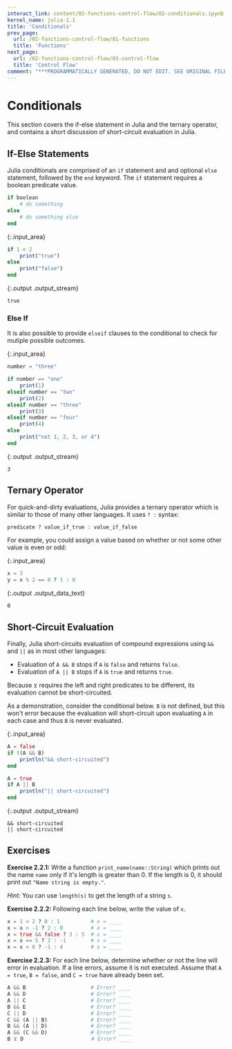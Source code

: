 ```yaml
---
interact_link: content/02-functions-control-flow/02-conditionals.ipynb
kernel_name: julia-1.1
title: 'Conditionals'
prev_page:
  url: /02-functions-control-flow/01-functions
  title: 'Functions'
next_page:
  url: /02-functions-control-flow/03-control-flow
  title: 'Control Flow'
comment: "***PROGRAMMATICALLY GENERATED, DO NOT EDIT. SEE ORIGINAL FILES IN /content***"
---
```


# Conditionals

This section covers the if-else statement in Julia and the ternary operator, and contains a short discussion of short-circuit evaluation in Julia.

## If-Else Statements

Julia conditionals are comprised of an `if` statement and and optional `else` statement, followed by the `end` keyword. The `if` statement requires a boolean predicate value.

```julia
if boolean
    # do something
else
    # do something else
end
```



{:.input_area}
```julia
if 1 < 2
    print("true")
else
    print("false")
end
```


{:.output .output_stream}
```
true
```

### Else If

It is also possible to provide `elseif` clauses to the conditional to check for mutiple possible outcomes.



{:.input_area}
```julia
number = "three"

if number == "one"
    print(1)
elseif number == "two"
    print(2)
elseif number == "three"
    print(3)
elseif number == "four"
    print(4)
else
    print("not 1, 2, 3, or 4")
end
```


{:.output .output_stream}
```
3
```

## Ternary Operator

For quick-and-dirty evaluations, Julia provides a ternary operator which is similar to those of many other languages. It uses `? :` syntax:

```julia
predicate ? value_if_true : value_if_false
```

For example, you could assign a value based on whether or not some other value is even or odd:



{:.input_area}
```julia
x = 3
y = x % 2 == 0 ? 1 : 0
```





{:.output .output_data_text}
```
0
```



## Short-Circuit Evaluation

Finally, Julia short-circuits evaluation of compound expressions using `&&` and `||` as in most other languages:

* Evaluation of `A && B` stops if `A` is `false` and returns `false`.
* Evaluation of `A || B` stops if `A` is `true` and returns `true`.

Because `⊻` requires the left and right predicates to be different, its evaluation cannot be short-circuited.

As a demonstration, consider the conditional below. `B` is not defined, but this won't error because the evaluation will short-circuit upon evaluating `A` in each case and thus `B` is never evaluated.



{:.input_area}
```julia
A = false
if !(A && B)
    println("&& short-circuited")
end

A = true
if A || B
    println("|| short-circuited")
end
```


{:.output .output_stream}
```
&& short-circuited
|| short-circuited

```

## Exercises

**Exercise 2.2.1:** Write a function `print_name(name::String)` which prints out the name `name` only if it's length is greater than 0. If the length is 0, it should print out `"Name string is empty."`.

_Hint:_ You can use `length(s)` to get the length of a string `s`.

**Exercise 2.2.2:** Following each line below, write the value of `x`.

```julia
x = 1 < 2 ? 0 : 1          # x = ____
x = x > -1 ? 2 : 0         # x = ____
x = true && false ? 3 : 5  # x = ____
x = x == 5 ? 2 : -1        # x = ____
x = x < 0 ? -1 : 4         # x = ____
```

**Exercise 2.2.3:** For each line below, determine whether or not the line will error in evaluation. If a line errors, assume it is not executed. Assume that `A = true`, `B = false`, and `C = true` have already been set.

```julia
A && B                     # Error? ____
A && D                     # Error? ____
A || C                     # Error? ____
B && E                     # Error? ____
C || D                     # Error? ____
C && (A || B)              # Error? ____
B && (A || D)              # Error? ____
A && (C && D)              # Error? ____
B ⊻ D                      # Error? ____
```

 
